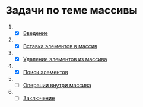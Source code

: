 # Задачи по теме массивы

1. -[x] [Введение](introduction/README.md)
2. -[x] [Вставка элементов в массив](insertingItemsIntoAnArray/README.md)
3. -[x] [Удаление элементов из массива](deletingItemsFromAnArray/README.md)
4. -[x] [Поиск элементов](searchingItemsInArray/README.md)
5. -[ ] [Операции внутри массива]()
6. -[ ] [Заключение]()